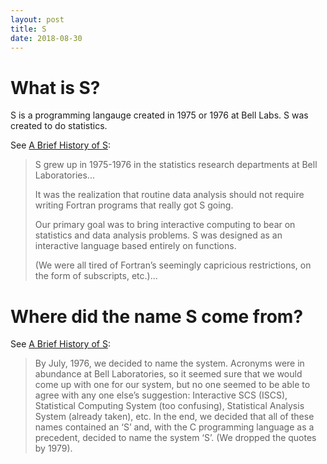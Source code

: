 ```yaml
---
layout: post
title: S
date: 2018-08-30
---
```


# What is S?

S is a programming langauge created in 1975 or 1976 at Bell Labs. S was created to do statistics.

See [A Brief History of S](http://www.stat.ucla.edu/~cocteau/stat202a/resources/docs/shistory.pdf):

> S grew up in 1975-1976 in the statistics research departments at Bell Laboratories...
>
> It was the realization that routine data analysis should not require writing Fortran programs that really got S going.
>
> Our primary goal was to bring interactive computing to bear on statistics and data analysis problems. S was designed as an interactive language based entirely on functions.
>
> (We were all tired of Fortran’s seemingly capricious restrictions, on the form of subscripts, etc.)...

# Where did the name S come from?

See [A Brief History of S](http://www.stat.ucla.edu/~cocteau/stat202a/resources/docs/shistory.pdf):

> By July, 1976, we decided to name the system. Acronyms were in abundance at Bell Laboratories, so it seemed sure that we would come up with one for our system, but no one seemed to be able to agree with any one else’s suggestion: Interactive SCS (ISCS), Statistical Computing System (too confusing), Statistical Analysis System (already taken), etc. In the end, we decided that all of these names contained an ‘S’ and, with the C programming language as a precedent, decided to name the system ‘S’. (We dropped the quotes by 1979).
